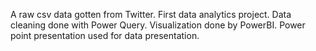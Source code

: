 A raw csv data gotten from Twitter. First data analytics project.
Data cleaning done with Power Query.
Visualization done by PowerBI.
Power point presentation used for data presentation.
